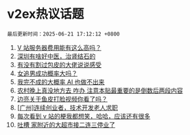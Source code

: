 # v2ex热议话题

`最后更新时间：2025-06-21 17:12:12 +0800`

1. [V 站服务器费用能有这么高吗？](https://www.v2ex.com/t/1139988)
1. [深圳有啥好中医，治肾结石的](https://www.v2ex.com/t/1139983)
1. [有没有割过包皮的大佬说说感受](https://www.v2ex.com/t/1140073)
1. [女追男成功概率大吗？](https://www.v2ex.com/t/1140058)
1. [我完不成的大概率 AI 也做不出来](https://www.v2ex.com/t/1140068)
1. [农村晚上真没地方去 咋办 注意本贴最重要的是倒数后两段内容](https://www.v2ex.com/t/1140028)
1. [边亮关于鱼皮打脸视频你看了吗？](https://www.v2ex.com/t/1139975)
1. [[广州]连续创业者，技术开发老人求职](https://www.v2ex.com/t/1139997)
1. [每次看到 v 站的梗我都想笑，哈哈，应该还有很多](https://www.v2ex.com/t/1140105)
1. [吐槽 家附近的大超市接二连三停业了](https://www.v2ex.com/t/1140021)

